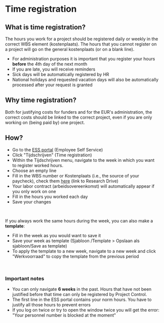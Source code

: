# Time registration

## What is time registration?

The hours you work for a project should be registered daily or weekly in the correct WBS element (kostenplaats). The hours that you cannot register on a project will go on the general kostenplaats (or on a blank line). 

- For administration purposes it is important that you register your hours **before** the 4th day of the next month
- If you are late, you will receive reminders
- Sick days will be automatically registered by HR
- National holidays and requested vacation days will also be automatically processed after your request is granted



## Why time registration?

Both for justifying costs for funders and for the EUR's administration, the correct costs should be linked to the correct project, even if you are only working on (being paid by) one project.



## How?

- Go to the [ESS portal](https://ess.eur.nl) (Employee Self Service)
- Click "Tijdschrijven" (Time registration)
- Within the Tijdschrijven menu, navigate to the week in which you want to register worked hours.
- Choose an empty line
- Fill in the WBS number or Kostenplaats (i.e., the source of your paycheck), check them [here](https://eur.data.surfsara.nl/index.php/apps/onlyoffice/14754513) (link to Research Drive)
- Your labor contract (arbeidsovereenkomst) will automatically appear if you only work on one
- Fill in the hours you worked each day
- Save your changes

</br>

If you always work the same hours during the week, you can also make a **template**:

- Fill in the week as you would want to save it
- Save your week as template (Sjabloon /Template > Opslaan als sjabloon/Save as template)
- To apply the template to a new week, navigate to a new week and click "Werkvoorraad" to copy the template from the previous period

</br>

### Important notes

- You can only navigate **6 weeks** in the past. Hours that have not been justified before that time can only be registered by Project Control.
- The first line in the ESS portal contains your norm hours. You have to justify all those hours to prevent errors
- If you log on twice or try to open the window twice you will get the error: "Your personnel number is blocked at the moment"
